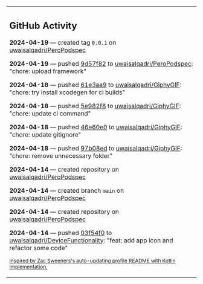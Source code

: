 <table><tr><td valign="top" width="100%">    

## GitHub Activity

**2024-04-19** — created tag `0.0.1` on [uwaisalqadri/PeroPodspec](https://github.com/uwaisalqadri/PeroPodspec)

**2024-04-19** — pushed [9d57f82](https://github.com/uwaisalqadri/PeroPodspec/commits/9d57f8275206c67f4c423f65d77aa725eef0c7d8) to [uwaisalqadri/PeroPodspec](https://github.com/uwaisalqadri/PeroPodspec): "chore: upload framework"

**2024-04-18** — pushed [61e3aa9](https://github.com/uwaisalqadri/GiphyGIF/commits/61e3aa9e2522b7771f55ca4bed29eafe27e6f694) to [uwaisalqadri/GiphyGIF](https://github.com/uwaisalqadri/GiphyGIF): "chore: try install xcodegen for ci builds"

**2024-04-18** — pushed [5e982f8](https://github.com/uwaisalqadri/GiphyGIF/commits/5e982f8e7f727b3d4a3ca7c4ef8789170a1fe5eb) to [uwaisalqadri/GiphyGIF](https://github.com/uwaisalqadri/GiphyGIF): "chore: update ci command"

**2024-04-18** — pushed [46e60e0](https://github.com/uwaisalqadri/GiphyGIF/commits/46e60e0db7de22a2d274b3ccc29f01d28b6e8188) to [uwaisalqadri/GiphyGIF](https://github.com/uwaisalqadri/GiphyGIF): "chore: update gitignore"

**2024-04-18** — pushed [97b08ed](https://github.com/uwaisalqadri/GiphyGIF/commits/97b08ed05e02c929a8cbf726f2a629e090b1829e) to [uwaisalqadri/GiphyGIF](https://github.com/uwaisalqadri/GiphyGIF): "chore: remove unnecessary folder"

**2024-04-14** — created repository on [uwaisalqadri/PeroPodspec](https://github.com/uwaisalqadri/PeroPodspec)

**2024-04-14** — created branch `main` on [uwaisalqadri/PeroPodspec](https://github.com/uwaisalqadri/PeroPodspec)

**2024-04-14** — created repository on [uwaisalqadri/PeroPodspec](https://github.com/uwaisalqadri/PeroPodspec)

**2024-04-14** — pushed [03f54f0](https://github.com/uwaisalqadri/DeviceFunctionality/commits/03f54f06f6ab11ae90032125480181d5ebd07a06) to [uwaisalqadri/DeviceFunctionality](https://github.com/uwaisalqadri/DeviceFunctionality): "feat: add app icon and refactor some code"
                
<sub><a href="https://github.com/ZacSweers/ZacSweers/">Inspired by Zac Sweeners's auto-updating profile README with Kotlin Implementation.</a></sub>
        